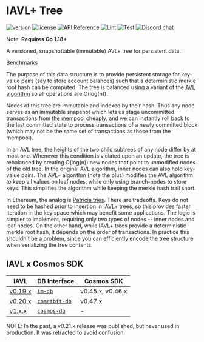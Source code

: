 # IAVL+ Tree

[![version](https://img.shields.io/github/tag/cosmos/iavl.svg)](https://github.com/cosmos/iavl/releases/latest)
[![license](https://img.shields.io/github/license/cosmos/iavl.svg)](https://github.com/cosmos/iavl/blob/master/LICENSE)
[![API Reference](https://camo.githubusercontent.com/915b7be44ada53c290eb157634330494ebe3e30a/68747470733a2f2f676f646f632e6f72672f6769746875622e636f6d2f676f6c616e672f6764646f3f7374617475732e737667)](https://pkg.go.dev/github.com/cosmos/iavl)
![Lint](https://github.com/cosmos/iavl/workflows/Lint/badge.svg?branch=master)
![Test](https://github.com/cosmos/iavl/workflows/Test/badge.svg?branch=master)
[![Discord chat](https://img.shields.io/discord/669268347736686612.svg)](https://discord.gg/AzefAFd)

Note: **Requires Go 1.18+**

A versioned, snapshottable (immutable) AVL+ tree for persistent data.

[Benchmarks](https://dashboard.bencher.orijtech.com/graphs?repo=https%3A%2F%2Fgithub.com%2Fcosmos%2Fiavl.git)

The purpose of this data structure is to provide persistent storage for key-value pairs (say to store account balances) such that a deterministic merkle root hash can be computed. The tree is balanced using a variant of the [AVL algorithm](http://en.wikipedia.org/wiki/AVL_tree) so all operations are O(log(n)).

Nodes of this tree are immutable and indexed by their hash. Thus any node serves as an immutable snapshot which lets us stage uncommitted transactions from the mempool cheaply, and we can instantly roll back to the last committed state to process transactions of a newly committed block (which may not be the same set of transactions as those from the mempool).

In an AVL tree, the heights of the two child subtrees of any node differ by at most one. Whenever this condition is violated upon an update, the tree is rebalanced by creating O(log(n)) new nodes that point to unmodified nodes of the old tree. In the original AVL algorithm, inner nodes can also hold key-value pairs. The AVL+ algorithm (note the plus) modifies the AVL algorithm to keep all values on leaf nodes, while only using branch-nodes to store keys. This simplifies the algorithm while keeping the merkle hash trail short.

In Ethereum, the analog is [Patricia tries](http://en.wikipedia.org/wiki/Radix_tree). There are tradeoffs. Keys do not need to be hashed prior to insertion in IAVL+ trees, so this provides faster iteration in the key space which may benefit some applications. The logic is simpler to implement, requiring only two types of nodes -- inner nodes and leaf nodes. On the other hand, while IAVL+ trees provide a deterministic merkle root hash, it depends on the order of transactions. In practice this shouldn't be a problem, since you can efficiently encode the tree structure when serializing the tree contents.

## IAVL x Cosmos SDK

| IAVL                                                           | DB Interface                                             | Cosmos SDK       |
| -------------------------------------------------------------- | -------------------------------------------------------- | ---------------- |
| [v0.19.x](https://github.com/cosmos/iavl/tree/release/v0.19.x) | [`tm-db`](https://github.com/tendermint/tm-db)           | v0.45.x, v0.46.x |
| [v0.20.x](https://github.com/cosmos/iavl/tree/release/v0.20.x) | [`cometbft-db`](https://github.com/cometbft/cometbft-db) | v0.47.x          |
| [v1.x.x](https://github.com/cosmos/iavl/tree/release/v1.x.x)   | [`cosmos-db`](https://github.com/tendermint/tm-db)       | -                |

NOTE: In the past, a v0.21.x release was published, but never used in production. It was retracted to avoid confusion.
